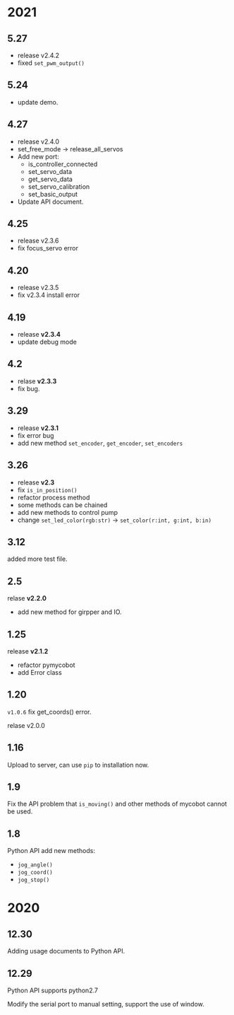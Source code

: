# 2021

## 5.27

- release v2.4.2
- fixed `set_pwm_output()`

## 5.24

- update demo.

## 4.27

- release v2.4.0
- set_free_mode -> release_all_servos
- Add new port:
  - is_controller_connected
  - set_servo_data
  - get_servo_data
  - set_servo_calibration
  - set_basic_output
- Update API document.

## 4.25

- release v2.3.6
- fix focus_servo error

## 4.20

- release v2.3.5
- fix v2.3.4 install error

## 4.19

- release **v2.3.4**
- update debug mode

## 4.2

- relase **v2.3.3**
- fix bug.

## 3.29

- release **v2.3.1**
- fix error bug
- add new method `set_encoder`, `get_encoder`, `set_encoders`

## 3.26

- release **v2.3**
- fix `is_in_position()`
- refactor process method
- some methods can be chained
- add new methods to control pump
- change `set_led_color(rgb:str)` -> `set_color(r:int, g:int, b:in)`

## 3.12

added more test file.

## 2.5

relase **v2.2.0**

- add new method for girpper and IO.

## 1.25

release **v2.1.2**

- refactor pymycobot
- add Error class

## 1.20

`v1.0.6` fix get_coords() error.

relase v2.0.0

## 1.16

Upload to server, can use `pip` to installation now.

## 1.9

Fix the API problem that `is_moving()` and other methods of mycobot cannot be used.

## 1.8

Python API add new methods:

- `jog_angle()`
- `jog_coord()`
- `jog_stop()`

# 2020

## 12.30

Adding usage documents to Python API.

## 12.29

Python API supports python2.7

Modify the serial port to manual setting, support the use of window.
